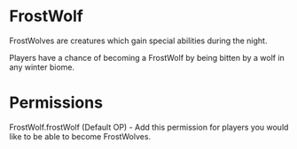 FrostWolf
=============
FrostWolves are creatures which gain special abilities during the night.

Players have a chance of becoming a FrostWolf by being bitten by a wolf in any winter biome.

Permissions
===========
FrostWolf.frostWolf (Default OP) - Add this permission for players you would like to be able to become FrostWolves.




